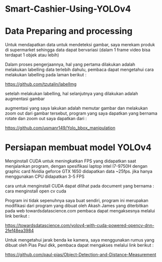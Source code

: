 # Smart-Cashier-Using-YOLOv4

# Data Preparing and processing
Untuk mendapatkan data untuk mendeteksi gambar, saya merekam produk di supermarket sehingga data dapat bervariasi (dalam 1 frame video bisa terdapat 1 objek atau lebih)

Dalam proses pengerjaannya, hal yang pertama dilakukan adalah melakukan labelling data terlebih dahulu, pembaca dapat mengetahui cara melakukan labelling pada laman berikut :

https://github.com/tzutalin/labelImg

setelah melakukan labelling, hal selanjutnya yang dilakukan adalah augmentasi gambar

augmentasi yang saya lakukan adalah memutar gambar dan melakukan zoom out dari gambar tersebut, program yang saya dapatkan yang bernama rotate dan zoom out saya dapatkan dari :

https://github.com/usmanr149/Yolo_bbox_manipulation

# Persiapan membuat model YOLOv4
Menginstall CUDA untuk meningkatkan FPS yang didapatkan saat menjalankan program, dengan spesifikasi laptop intel I7-9750H dengan graphic card Nvidia geforce GTX 1650 didapatkan data ~25fps. jika hanya menggunakan CPU didapatkan 3-5 FPS

cara untuk menginstall CUDA dapat dilihat pada document yang bernama : cara menginstall open cv cuda

Program ini tidak sepenuhnya saya buat sendiri, program ini merupakan modifikasi dari program yang dibuat oleh Akash James yang diterbitkan pada web towardsdatascience.com
pembaca dapat mengaksesnya melalui link berikut :

https://towardsdatascience.com/yolov4-with-cuda-powered-opencv-dnn-2fef48ea3984

Untuk mengetahui jarak benda ke kamera, saya menggunakan rumus yang dibuat oleh Pias Paul dkk, pembaca dapat mengakses melalui link berikut :

https://github.com/paul-pias/Object-Detection-and-Distance-Measurement

